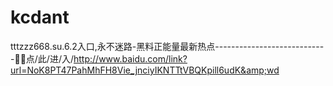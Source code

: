 # kcdant
tttzzz668.su.6.2入口,永不迷路-黑料正能量最新热点----------------------------📍📍点/此/进/入/http://www.baidu.com/link?url=NoK8PT47PahMhFH8Vie_jnciyIKNTTtVBQKpill6udK&amp;wd
